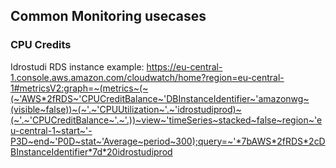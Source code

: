 ## Common Monitoring usecases

### CPU Credits

Idrostudi RDS instance example:
https://eu-central-1.console.aws.amazon.com/cloudwatch/home?region=eu-central-1#metricsV2:graph=~(metrics~(~(~'AWS*2fRDS~'CPUCreditBalance~'DBInstanceIdentifier~'amazonwg~(visible~false))~(~'.~'CPUUtilization~'.~'idrostudiprod)~(~'.~'CPUCreditBalance~'.~'.))~view~'timeSeries~stacked~false~region~'eu-central-1~start~'-P3D~end~'P0D~stat~'Average~period~300);query=~'*7bAWS*2fRDS*2cDBInstanceIdentifier*7d*20idrostudiprod
